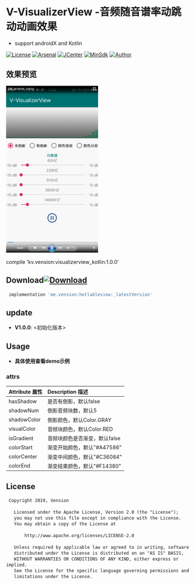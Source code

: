 # V-VisualizerView -音频随音谱率动跳动动画效果
* support androidX and Kotlin

[![License](https://img.shields.io/badge/License%20-Apache%202-337ab7.svg)](https://www.apache.org/licenses/LICENSE-2.0)
[![Arsenal](https://img.shields.io/badge/Arsenal%20-%20SmartRefresh-4cae4c.svg)](https://android-arsenal.com/details/1/6001)
[![JCenter](https://api.bintray.com/packages/vension/vensionCenter/V-VisualizerView/images/download.svg)](https://bintray.com/vension/vensionCenter/V-VisualizerView/_latestVersion)
[![MinSdk](https://img.shields.io/badge/%20MinSdk%20-%2021%2B%20-f0ad4e.svg)](https://android-arsenal.com/api?level=21)
[![Author](https://img.shields.io/badge/Author-Vension-orange.svg?style=flat-square)](https://img.shields.io/badge/Author-Vension-orange.svg?style=flat-square)

## 效果预览
<p>
    <img src="preview/GIF.gif" style="width: 50%;"/>
</p>
compile 'kv.vension:visualizerview_kotlin:1.0.0'

## Download[![Download](https://api.bintray.com/packages/vension/vensionCenter/V-VisualizerView/images/download.svg)](https://bintray.com/vension/vensionCenter/V-VisualizerView/_latestVersion)
``` gradle
 implementation 'me.vension:hotlableview:_latestVersion'
```

## update
* **V1.0.0**: <初始化版本>

## Usage

* **具体使用查看demo示例**

### attrs

| Attribute 属性         | Description 描述 |
|:---				    |:---|
| hasShadow             | 是否有倒影，默认false      |
| shadowNum             | 倒影音频块数，默认5         |
| shadowColor           | 倒影颜色，默认Color.GRAY    |
| visualColor           | 音频块颜色，默认Color.RED   |
| isGradient            | 音频块颜色是否渐变，默认false|
| colorStart            | 渐变开始颜色，默认"#A47586" |
| colorCenter           | 渐变中间颜色，默认"#C36084" |
| colorEnd              | 渐变结束颜色，默认"#F14380" |

## License
```
 Copyright 2019, Vension

   Licensed under the Apache License, Version 2.0 (the "License");
   you may not use this file except in compliance with the License.
   You may obtain a copy of the License at

       http://www.apache.org/licenses/LICENSE-2.0

   Unless required by applicable law or agreed to in writing, software
   distributed under the License is distributed on an "AS IS" BASIS,
   WITHOUT WARRANTIES OR CONDITIONS OF ANY KIND, either express or implied.
   See the License for the specific language governing permissions and
   limitations under the License.
```
